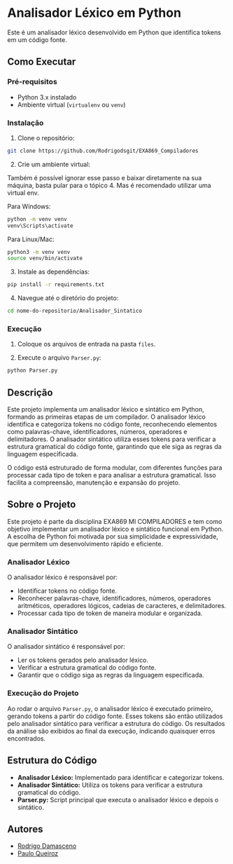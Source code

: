 # Analisador Léxico em Python

Este é um analisador léxico desenvolvido em Python que identifica tokens em um código fonte.

## Como Executar

### Pré-requisitos

- Python 3.x instalado
- Ambiente virtual (`virtualenv` ou `venv`)

### Instalação

1. Clone o repositório:

```bash
git clone https://github.com/Rodrigodsgit/EXA869_Compiladores
```

2. Crie um ambiente virtual:

Também é possível ignorar esse passo e baixar diretamente na sua máquina, basta pular para o tópico 4. Mas é recomendado utilizar uma virtual env.

Para Windows:
```bash
python -m venv venv
venv\Scripts\activate
```

Para Linux/Mac:
```bash
python3 -m venv venv
source venv/bin/activate
```

3. Instale as dependências:

```bash
pip install -r requirements.txt
```

4. Navegue até o diretório do projeto:

```bash
cd nome-do-repositorio/Analisador_Sintatico

```

### Execução

1. Coloque os arquivos de entrada na pasta `files`.

2. Execute o arquivo `Parser.py`:

```bash
python Parser.py
```

## Descrição

Este projeto implementa um analisador léxico e sintático em Python, formando as primeiras etapas de um compilador. O analisador léxico identifica e categoriza tokens no código fonte, reconhecendo elementos como palavras-chave, identificadores, números, operadores e delimitadores. O analisador sintático utiliza esses tokens para verificar a estrutura gramatical do código fonte, garantindo que ele siga as regras da linguagem especificada.

O código está estruturado de forma modular, com diferentes funções para processar cada tipo de token e para analisar a estrutura gramatical. Isso facilita a compreensão, manutenção e expansão do projeto.

## Sobre o Projeto

Este projeto é parte da disciplina EXA869 MI COMPILADORES e tem como objetivo implementar um analisador léxico e sintático funcional em Python. A escolha de Python foi motivada por sua simplicidade e expressividade, que permitem um desenvolvimento rápido e eficiente.

### Analisador Léxico

O analisador léxico é responsável por:

- Identificar tokens no código fonte.
- Reconhecer palavras-chave, identificadores, números, operadores aritméticos, operadores lógicos, cadeias de caracteres, e delimitadores.
- Processar cada tipo de token de maneira modular e organizada.

### Analisador Sintático

O analisador sintático é responsável por:

- Ler os tokens gerados pelo analisador léxico.
- Verificar a estrutura gramatical do código fonte.
- Garantir que o código siga as regras da linguagem especificada.

### Execução do Projeto

Ao rodar o arquivo `Parser.py`, o analisador léxico é executado primeiro, gerando tokens a partir do código fonte. Esses tokens são então utilizados pelo analisador sintático para verificar a estrutura do código. Os resultados da análise são exibidos ao final da execução, indicando quaisquer erros encontrados.


## Estrutura do Código

- **Analisador Léxico:** Implementado para identificar e categorizar tokens.
- **Analisador Sintático:** Utiliza os tokens para verificar a estrutura gramatical do código.
- **Parser.py:** Script principal que executa o analisador léxico e depois o sintático.


## Autores

- [Rodrigo Damasceno](https://github.com/Rodrigodsgit)
- [Paulo Queiroz](https://github.com/PauloQueirozC)


